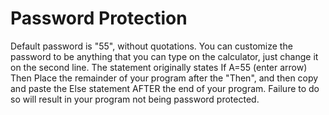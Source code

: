 # Password Protection
Default password is "55", without quotations.
You can customize the password to be anything that you can type on the calculator, just change it on the second line. The statement originally states If A=55 (enter arrow) Then
Place the remainder of your program after the "Then", and then copy and paste the Else statement AFTER the end of your program. Failure to do so will result in your program not being password protected. 
